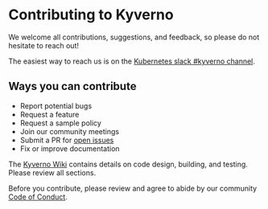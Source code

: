 # Contributing to Kyverno

We welcome all contributions, suggestions, and feedback, so please do not hesitate to reach out!

The easiest way to reach us is on the [Kubernetes slack #kyverno channel](https://app.slack.com/client/T09NY5SBT/CLGR9BJU9). 

## Ways you can contribute
- Report potential bugs
- Request a feature
- Request a sample policy
- Join our community meetings
- Submit a PR for [open issues](https://github.com/kyverno/kyverno/issues?q=is%3Aissue+is%3Aopen+label%3A%22good+first+issue%22)
- Fix or improve documentation

The [Kyverno Wiki](https://github.com/kyverno/kyverno/wiki) contains details on code design, building, and testing. Please review all sections.

Before you contribute, please review and agree to abide by our community [Code of Conduct](/CODE_OF_CONDUCT.md).
